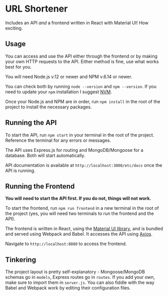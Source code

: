 # URL Shortener
Includes an API *and* a frontend written in React with Material UI! How exciting.

## Usage
You can access and use the API either through the frontend or by making your own HTTP requests to the API. 
Either method is fine, use what works best for you.

You will need Node.js v.12 or newer and NPM v.6.14 or newer.

You can check both by running ```node --version``` and ```npm --version```. If you need to update your ```npm``` installation I suggest [NVM](http://nvm.sh).

Once your Node.js and NPM are in order, run ```npm install``` in the root of the project to install the necessary packages.

## Running the API
To start the API, run ```npm start``` in your terminal in the root of the project. 
Reference the terminal for any errors or messages. 

The API uses Express.js for routing and MongoDB/Mongoose for a database. Both will start automatically. 

API documentation is available at ```http://localhost:3000/etc/docs``` once the API is running.

## Running the Frontend

**You will need to start the API first. If you do not, things will not work.**

To start the frontend, run ```npm run frontend``` in a new terminal in the root of the project 
(yes, you will need two terminals to run the frontend and the API).

The frontend is written in React, using the [Material UI library](https://material-ui.com/), and is bundled and served using Webpack and Babel. It accesses the API using [Axios](https://www.npmjs.com/package/axios).

Navigate to ```http://localhost:8080``` to access the frontend.

## Tinkering

The project layout is pretty self-explanatory - Mongoose/MongoDB schemas go in ```models```, Express routes go in ```routes```.
If you add your own, make sure to import them in ```server.js```. You can also fiddle with the way Babel and Webpack work by editing their configuration files.